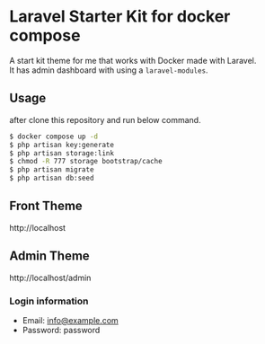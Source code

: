 # Laravel Starter Kit for docker compose

A start kit theme for me that works with Docker made with Laravel.  
It has admin dashboard with using a `laravel-modules`.

## Usage
after clone this repository and run below command.
```bash
$ docker compose up -d
$ php artisan key:generate
$ php artisan storage:link
$ chmod -R 777 storage bootstrap/cache
$ php artisan migrate
$ php artisan db:seed
```

## Front Theme

http://localhost

## Admin Theme

http://localhost/admin

### Login information

- Email: info@example.com
- Password: password